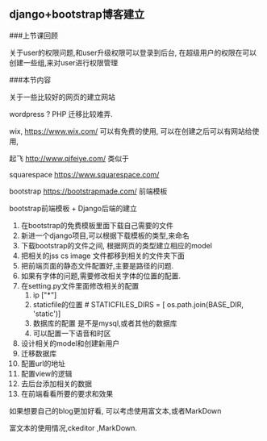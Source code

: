## django+bootstrap博客建立

###上节课回顾

关于user的权限问题,和user升级权限可以登录到后台, 在超级用户的权限在可以创建一些组,来对user进行权限管理

###本节内容

关于一些比较好的网页的建立网站

wordpress  ?  PHP  迁移比较难弄.

wix, https://www.wix.com/ 可以有免费的使用, 可以在创建之后可以有网站给使用,

起飞  http://www.qifeiye.com/   类似于  

squarespace   https://www.squarespace.com/

bootstrap  https://bootstrapmade.com/  前端模板

bootstrap前端模板  + Django后端的建立

1. 在bootstrap的免费模板里面下载自己需要的文件
2. 新进一个django项目,可以根据下载模板的类型,来命名
3. 下载bootstrap的文件之间, 根据网页的类型建立相应的model
4. 把相关的jss cs image 文件都移到相关的文件夹下面
5. 把前端页面的静态文件配置好,主要是路径的问题.
6. 如果有字体的问题,需要修改相关字体的位置的配置.
7. 在setting.py文件里面修改相关的配置
   1. ip ["*"]
   2. staticfile的位置    #  STATICFILES_DIRS = [    os.path.join(BASE_DIR, 'static')]
   3. 数据库的配置  是不是mysql,或者其他的数据库
   4. 可以配置一下语音和时区
8. 设计相关的model和创建新用户
9. 迁移数据库
10. 配置url的地址
11. 配置view的逻辑
12. 去后台添加相关的数据
13. 在前端看看所要的要求和效果


如果想要自己的blog更加好看, 可以考虑使用富文本,或者MarkDown



富文本的使用情况,ckeditor ,MarkDown.
